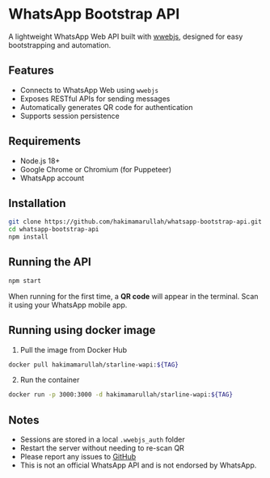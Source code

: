 # WhatsApp Bootstrap API

A lightweight WhatsApp Web API built with [wwebjs](https://github.com/pedroslopez/whatsapp-web.js), designed for easy bootstrapping and automation.

## Features

- Connects to WhatsApp Web using `wwebjs`
- Exposes RESTful APIs for sending messages
- Automatically generates QR code for authentication
- Supports session persistence

## Requirements

- Node.js 18+
- Google Chrome or Chromium (for Puppeteer)
- WhatsApp account

## Installation

```bash
git clone https://github.com/hakimamarullah/whatsapp-bootstrap-api.git
cd whatsapp-bootstrap-api
npm install
````

## Running the API

```bash
npm start
```

When running for the first time, a **QR code** will appear in the terminal. Scan it using your WhatsApp mobile app.

## Running using docker image

1. Pull the image from Docker Hub
```bash
docker pull hakimamarullah/starline-wapi:${TAG}
```

2. Run the container
```bash
docker run -p 3000:3000 -d hakimamarullah/starline-wapi:${TAG}
```


## Notes

* Sessions are stored in a local `.wwebjs_auth` folder
* Restart the server without needing to re-scan QR
* Please report any issues to [GitHub](https://github.com/hakimamarullah/whatsapp-bootstrap-api/issues)
* This is not an official WhatsApp API and is not endorsed by WhatsApp.

